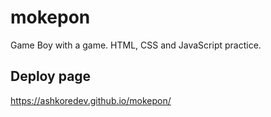 # mokepon
Game Boy with a game. HTML, CSS and JavaScript practice.

## Deploy page
https://ashkoredev.github.io/mokepon/
